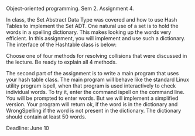 Object-oriented programming. Sem 2. Assignment 4.

In class, the Set Abstract Data Type was covered and how to use Hash Tables to implement the Set ADT. One natural use of a set is to hold the words in a spelling dictionary. This makes looking up the words very efficient. In this assignment, you will implement and use such a dictionary. The interface of the Hashtable class is below: 

Choose one of four methods for resolving collisions that were discussed in the lecture. Be ready to explain all 4 methods. 

The second part of the assignment is to write a main program that uses your hash table class. The main program will behave like the standard Linux utility program ispell, when that program is used interactively to check individual words. To try it, enter the command ispell on the command line. You will be prompted to enter words. 
But we will implement a simplified version.
Your program will return ok, if the word is in the dictionary and WrongSpelling if the word is not present in the dictionary. The dictionary should contain at least 50 words. 


Deadline: June 10
